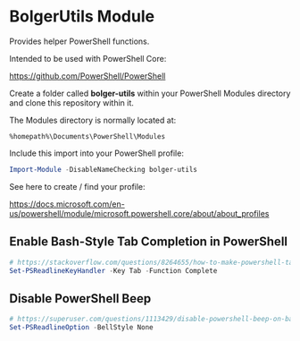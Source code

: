 # BolgerUtils Module

Provides helper PowerShell functions.

Intended to be used with PowerShell Core:

https://github.com/PowerShell/PowerShell

Create a folder called **bolger-utils** within your PowerShell Modules directory and clone this repository within it.

The Modules directory is normally located at:

`%homepath%\Documents\PowerShell\Modules`

Include this import into your PowerShell profile:

```powershell
Import-Module -DisableNameChecking bolger-utils
```

See here to create / find your profile:

https://docs.microsoft.com/en-us/powershell/module/microsoft.powershell.core/about/about_profiles

## Enable Bash-Style Tab Completion in PowerShell

```powershell
# https://stackoverflow.com/questions/8264655/how-to-make-powershell-tab-completion-work-like-bash
Set-PSReadlineKeyHandler -Key Tab -Function Complete
```

## Disable PowerShell Beep

```powershell
# https://superuser.com/questions/1113429/disable-powershell-beep-on-backspace
Set-PSReadlineOption -BellStyle None
```
